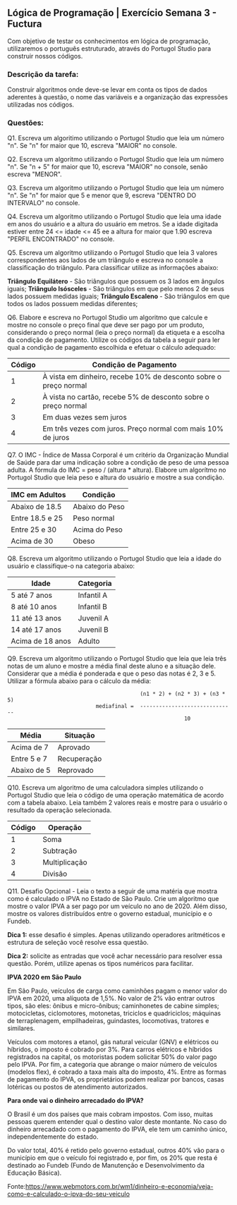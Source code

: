 ## Lógica de Programação | Exercício Semana 3 - Fuctura

Com objetivo de testar os conhecimentos em lógica de programação, utilizaremos o português estruturado, através do Portugol Studio para construir nossos códigos.

### Descrição da tarefa:

Construir algoritmos onde deve-se levar em conta os tipos de dados aderentes à questão, o nome das variáveis e a organização das expressões utilizadas nos códigos.

### Questões:

Q1. Escreva um algoritimo utilizando o Portugol Studio que leia um número "n". Se "n" for maior que 10, escreva "MAIOR" no console.

Q2. Escreva um algoritmo utilizando o Portugol Studio que leia um número "n". Se "n + 5" for maior que 10, escreva "MAIOR" no console, senão escreva "MENOR".

Q3. Escreva um algoritmo utilizando o Portugol Studio que leia um número "n". Se "n" for maior que 5 e menor que 9, escreva "DENTRO DO INTERVALO" no console.

Q4. Escreva um algoritmo utilizando o Portugol Studio que leia uma idade em anos do usuário e a altura do usuário em metros. Se a idade digitada estiver entre 24 <= idade <= 45 ee a altura for maior que 1.90 escreva "PERFIL ENCONTRADO" no console.

Q5. Escreva um algoritmo utilizando o Portugol Studio que leia 3 valores correspondentes aos lados de um triângulo e escreva no console a classificação do triângulo. Para classificar utilize as informações abaixo:

**Triângulo Equilátero** - São triângulos que possuem os 3 lados em ângulos iguais;
**Triângulo Isósceles** - São triângulos em que pelo menos 2 de seus lados possuem medidas iguais;
**Triângulo Escaleno** - São triângulos em que todos os lados possuem medidas diferentes;

Q6. Elabore e escreva no Portugol Studio um algoritmo que calcule e mostre no console o preço final que deve ser pago por um produto, considerando o preço normal (leia o preço normal) da etiqueta e a escolha da condição de pagamento. Utilize os códigos da tabela a seguir para ler qual a condição de pagamento escolhida e efetuar o cálculo adequado:

 **Código**  |               **Condição de Pagamento**                          |
------------ | ---------------------------------------------------------------- |
      1      | À vista em dinheiro, recebe 10% de desconto sobre o preço normal |
      2      | À vista no cartão, recebe 5% de desconto sobre o preço normal    |
      3      | Em duas vezes sem juros                                          |
      4      |Em três vezes com juros. Preço normal com mais 10% de juros       |

Q7. O IMC - Índice de Massa Corporal é um critério da Organização Mundial de Saúde para dar uma indicação sobre a condição de peso de uma pessoa adulta. A fórmula do IMC = peso / (altura * altura). Elabore um algorítmo no Portugol Studio que leia peso e altura do usuário e mostre a sua condição.

**IMC em Adultos**  |   **Condição**   |
------------------- | ---------------- |
  Abaixo de 18.5    | Abaixo do Peso   |
  Entre 18.5 e 25   | Peso normal      |
  Entre 25 e 30     | Acima do Peso    |
  Acima de 30       | Obeso            |

Q8. Escreva um algoritmo utilizando o  Portugol Studio que leia a idade do usuário e classifique-o na categoria abaixo:

   **Idade**      |   **Categoria**   |
------------------| ----------------- |
  5 até 7 anos    | Infantil A        |
  8 até 10 anos   | Infantil B        |
  11 até 13 anos  | Juvenil A         |
  14 até 17 anos  | Juvenil B         |
  Acima de 18 anos| Adulto            |

Q9. Escreva um algoritmo utilizando o  Portugol Studio que leia que leia três notas de um aluno e mostre a média final deste aluno e a situação dele. Considerar que a média é ponderada e que o peso das notas é 2, 3 e 5. Utilizar a fórmula abaixo para o cálculo da média:

````
                                          (n1 * 2) + (n2 * 3) + (n3 * 5)
                            mediafinal =  ------------------------------
                                                        10
````

   **Média**   |   **Situação**   |
-------------- | ---------------- |
  Acima de 7   | Aprovado         |
  Entre 5 e 7  | Recuperação      |
  Abaixo de 5  | Reprovado        |

Q10. Escreva um algoritmo de uma calculadora simples utilizando o  Portugol Studio que leia o código de uma operação matemática de acordo com a tabela abaixo. Leia também 2 valores reais e mostre para o usuário o resultado da operação selecionada.

 **Código**    |   **Operação**   |
 ------------- | ---------------- |
 1             | Soma             |
 2             | Subtração        |
 3             | Multiplicação    |
 4             | Divisão          |

Q11. Desafio Opcional - Leia o texto a seguir de uma matéria que mostra como é calculado o IPVA no Estado de São Paulo. Crie um algoritmo que mostre o valor IPVA a ser pago por um veículo no ano de 2020. Além disso, mostre os valores distribuídos entre o governo estadual, município e o Fundeb.

**Dica 1:** esse desafio é simples. Apenas utilizando operadores aritméticos e estrutura de seleção você resolve essa questão.

**Dica 2:** solicite as entradas que você achar necessário para resolver essa questão. Porém, utilize apenas os tipos numéricos para facilitar.

**IPVA 2020 em São Paulo**

Em São Paulo, veículos de carga como caminhões pagam o menor valor do IPVA em 2020, uma alíquota de 1,5%. No valor de 2% vão entrar outros tipos, são eles: ônibus e micro-ônibus; caminhonetes de cabine simples; motocicletas, ciclomotores, motonetas, triciclos e quadriciclos; máquinas de terraplenagem, empilhadeiras, guindastes, locomotivas, tratores e similares.

Veículos com motores a etanol, gás natural veicular (GNV) e elétricos ou híbridos, o imposto é cobrado por 3%. Para carros elétricos e híbridos registrados na capital, os motoristas podem solicitar 50% do valor pago pelo IPVA.
Por fim, a categoria que abrange o maior número de veículos (modelos flex), é cobrado a taxa mais alta do imposto, 4%. Entre as formas de pagamento do IPVA, os proprietários podem realizar por bancos, casas lotéricas ou postos de atendimento autorizados.

**Para onde vai o dinheiro arrecadado do IPVA?**

O Brasil é um dos países que mais cobram impostos. Com isso, muitas pessoas querem entender qual o destino valor deste montante. No caso do dinheiro arrecadado com o pagamento do IPVA, ele tem um caminho único, independentemente do estado.

Do valor total, 40% é retido pelo governo estadual, outros 40% vão para o município em que o veículo foi registrado e, por fim, os 20% que resta é destinado ao Fundeb (Fundo de Manutenção e Desenvolvimento da Educação Básica).

Fonte:https://www.webmotors.com.br/wm1/dinheiro-e-economia/veja-como-e-calculado-o-ipva-do-seu-veiculo